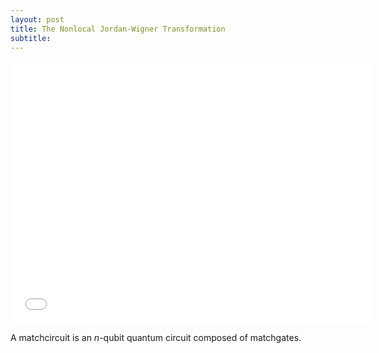```yaml
---
layout: post
title: The Nonlocal Jordan-Wigner Transformation
subtitle:
---
```


<iframe src="//slides.com/ninnat/deck-3-4/embed" width="576" height="420" scrolling="no" frameborder="0" webkitallowfullscreen mozallowfullscreen allowfullscreen></iframe>

A matchcircuit is an $n$-qubit quantum circuit composed of matchgates.